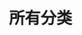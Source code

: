 ---
layout: category
title: 所有分类
leftbar: welcome, recent
rightbar: sjtp, sffw, sylj, qbtc, ltgc, mmtg
---
